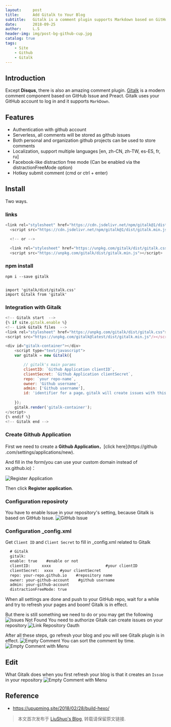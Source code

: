 ```yaml
---
layout:     post
title:      Add Gitalk to Your Blog
subtitle:   Gitalk is a comment plugin supports Markdown based on GitHub Issue
date:       2018-09-25
author:     L.S
header-img: img/post-bg-github-cup.jpg
catalog: true
tags:
    - Site
    - Github
    - Gitalk
---
```



## Introduction

Except **Disqus**, there is also an amazing comment plugin. 
[Gitalk](https://github.com/gitalk/gitalk) is a modern comment component based on GitHub Issue and Preact.
Gitalk uses your GitHub account to log in and it supports `MarkDown`.

## Features
- Authentication with github account
- Serverless, all comments will be stored as github issues
- Both personal and organization github projects can be used to store comments
- Localization, support multiple languages [en, zh-CN, zh-TW, es-ES, fr, ru]
- Facebook-like distraction free mode (Can be enabled via the distractionFreeMode option)
- Hotkey submit comment (cmd or ctrl + enter)

## Install
Two ways.

### links
```js
<link rel="stylesheet" href="https://cdn.jsdelivr.net/npm/gitalk@1/dist/gitalk.css">
  <script src="https://cdn.jsdelivr.net/npm/gitalk@1/dist/gitalk.min.js"></script>

  <!-- or -->

  <link rel="stylesheet" href="https://unpkg.com/gitalk/dist/gitalk.css">
  <script src="https://unpkg.com/gitalk/dist/gitalk.min.js"></script>
```
  
### npm install

    npm i --save gitalk
    
    
    import 'gitalk/dist/gitalk.css'
    import Gitalk from 'gitalk'
    

### Integration with Gitalk


```js
<!-- Gitalk start  -->
{% if site.gitalk.enable %}
<!-- Link Gitalk files  -->
<link rel="stylesheet" href="https://unpkg.com/gitalk/dist/gitalk.css">
<script src="https://unpkg.com/gitalk@latest/dist/gitalk.min.js"/></script>

<div id="gitalk-container"></div>
    <script type="text/javascript">
    var gitalk = new Gitalk({

        // gitalk's main params
		clientID: `Github Application clientID`,
		clientSecret: `Github Application clientSecret`,
		repo: `your repo-name`,
		owner: 'Github username',
		admin: ['Github username'],
		id: 'identifier for a page，gitalk will create issues with this id',
    
    });
    gitalk.render('gitalk-container');
</script>
{% endif %}
<!-- Gitalk end -->
```


### Create Github Application

First we need to create a **Github Application**，[click here](https://github
.com/settings/applications/new).

And fill in the form(you can use your custom domain instead of xx.github.io)：

![Register Application](https://stuartlau.github.io/img/in-post/register-application.jpg)

Then click **Register application**.

### Configuration reposiroty
You have to enable Issue in your repository's setting, because Gitalk is based on GitHub Issue.
![GitHub Issue](https://stuartlau.github.io/img/in-post/github-issue.jpg)

### Configuration _config.xml

Get `Client ID` and `Client Secret` to fill in _config.xml related to Gitalk

```xml
  # Gitalk
  gitalk:
  enable: true    #enable or not
  clientID:     xxxx                        #your clientID
  clientSecret:  xxxx   #your clientSecret
  repo: your-repo.github.io    #repository name
  owner: your-github-account    #github username
  admin: your-github-account
  distractionFreeMode: true 

```

When all settings are done and push to your GitHub repo, wait for 
a while and try to refresh your pages and boom! Gitalk is in effect.

But there is still something we need to do or you may get the following
![Issues Not Found](https://stuartlau.github.io/img/in-post/issues-not-found.jpg)
You need to authorize Gitalk can create issues on your repository
![Link Repository Oauth](https://stuartlau.github.io/img/in-post/link-repository-oauth.jpg)

After all these steps, go refresh your blog and you will see Gitalk plugin is in effect.
![Empty Comment](https://stuartlau.github.io/img/in-post/empty-comment.jpg)
You can sort the comment by time.
![Empty Comment with Menu](https://stuartlau.github.io/img/in-post/empty-comment-with-menu.jpg)

## Edit
What Gitalk does when you first refresh your blog is that it creates an `Issue` in your repository
![Empty Comment with Menu](https://stuartlau.github.io/img/in-post/github-issues.jpg)

## Reference
- https://upupming.site/2018/02/28/build-hexo/

> 本文首次发布于 [LiuShuo's Blog](https://liushuo.me), 转载请保留原文链接.
